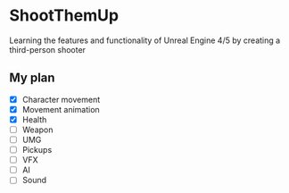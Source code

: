 # ShootThemUp

Learning the features and functionality of Unreal Engine 4/5 by creating a third-person shooter

## My plan
- [x] Character movement
- [x] Movement animation 
- [x] Health
- [ ] Weapon 
- [ ] UMG
- [ ] Pickups
- [ ] VFX
- [ ] AI
- [ ] Sound